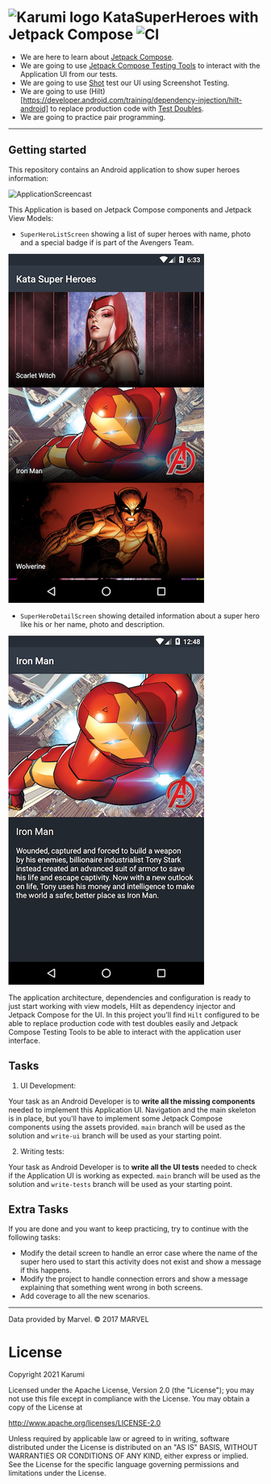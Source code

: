 ![Karumi logo][karumilogo] KataSuperHeroes with Jetpack Compose ![CI](https://github.com/karumi/KataSuperHeroesCompose/workflows/Build,%20lint,%20and%20test/badge.svg)
============================

- We are here to learn about [Jetpack Compose](https://developer.android.com/jetpack/compose).
- We are going to use [Jetpack Compose Testing Tools](https://developer.android.com/jetpack/compose/testing) to interact with the Application UI from our tests.
- We are going to use [Shot](https://github.com/karumi/Shot) test our UI using Screenshot Testing.
- We are going to use (Hilt)[https://developer.android.com/training/dependency-injection/hilt-android] to replace production code with [Test Doubles][testDoubles].
- We are going to practice pair programming.

---

## Getting started

This repository contains an Android application to show super heroes information:

![ApplicationScreencast][applicationScreencast]

This Application is based on Jetpack Compose components and Jetpack View Models:

* ``SuperHeroListScreen`` showing a list of super heroes with name, photo and a special badge if is part of the Avengers Team.

![MainActivityScreenshot][mainActivityScreenshot]

* ``SuperHeroDetailScreen`` showing detailed information about a super hero like his or her name, photo and description.

![SuperHeroDetailActivityScreenshot][superHeroDetailActivityScreenshot]

The application architecture, dependencies and configuration is ready to just start working with view models, Hilt as dependency injector and Jetpack Compose for the UI. In this project you'll find  ``Hilt`` configured to be able to replace production code with test doubles easily and Jetpack Compose Testing Tools to be able to interact with the application user interface.

## Tasks

1. UI Development:

Your task as an Android Developer is to **write all the missing components**  needed to implement this Application UI. Navigation and the main skeleton is in place, but you'll have to implement some Jetpack Compose components using the assets provided. ``main`` branch will be used as the solution and ``write-ui`` branch will be used as your starting point.

2. Writing tests:

Your task as Android Developer is to **write all the UI tests** needed to check if the Application UI is working as expected. ``main`` branch will be used as the solution and ``write-tests`` branch will be used as your starting point.

## Extra Tasks

If you are done and you want to keep practicing, try to continue with the following tasks:

* Modify the detail screen to handle an error case where the name of the super hero used to start this activity does not exist and show a message if this happens.
* Modify the project to handle connection errors and show a message explaining that something went wrong in both screens.
* Add coverage to all the new scenarios.

---

Data provided by Marvel. © 2017 MARVEL

# License

Copyright 2021 Karumi

Licensed under the Apache License, Version 2.0 (the "License");
you may not use this file except in compliance with the License.
You may obtain a copy of the License at

  http://www.apache.org/licenses/LICENSE-2.0

Unless required by applicable law or agreed to in writing, software
distributed under the License is distributed on an "AS IS" BASIS,
WITHOUT WARRANTIES OR CONDITIONS OF ANY KIND, either express or implied.
See the License for the specific language governing permissions and
limitations under the License.

[karumilogo]: https://cloud.githubusercontent.com/assets/858090/11626547/e5a1dc66-9ce3-11e5-908d-537e07e82090.png
[testDoubles]: http://www.martinfowler.com/bliki/TestDouble.html
[applicationScreencast]: ./art/ApplicationScreencast.gif
[mainActivityScreenshot]: ./art/MainActivityScreenshot.png
[superHeroDetailActivityScreenshot]: ./art/SuperHeroDetailActivityScreenshot.png
